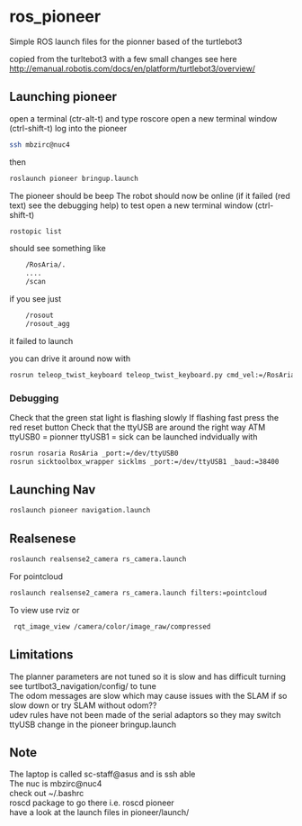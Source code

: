 # ros_pioneer
Simple ROS launch files for the pionner based of the turtlebot3

copied from the turltebot3 with a few small changes see here
http://emanual.robotis.com/docs/en/platform/turtlebot3/overview/

## Launching pioneer
open a terminal (ctr-alt-t) and type 
roscore
open a new terminal window (ctrl-shift-t) log into the pioneer
```bash
ssh mbzirc@nuc4
```
then
```bash
roslaunch pioneer bringup.launch
```
The pioneer should be beep
The robot should now be online (if it failed (red text) see the debugging help)
to test open a new terminal window (ctrl-shift-t)
```bash
rostopic list
```
should see something like
```bash
    /RosAria/.
    ....
    /scan
```
if you see just
```bash
    /rosout
    /rosout_agg
```
it failed to launch

you can drive it around now with 
```bash
rosrun teleop_twist_keyboard teleop_twist_keyboard.py cmd_vel:=/RosAria/cmd_vel 
```

### Debugging
Check that the green stat light is flashing slowly 
If flashing fast press the red reset button 
Check that the ttyUSB are around the right way ATM ttyUSB0 = pionner ttyUSB1 = sick 
can be launched indvidually with 
```bash
rosrun rosaria RosAria _port:=/dev/ttyUSB0 
rosrun sicktoolbox_wrapper sicklms _port:=/dev/ttyUSB1 _baud:=38400 
```
    
## Launching Nav
```bash
roslaunch pioneer navigation.launch
```

## Realsenese
```bash
roslaunch realsense2_camera rs_camera.launch 
```
For pointcloud
```bash
roslaunch realsense2_camera rs_camera.launch filters:=pointcloud 
```
To view use rviz or 
```bash
 rqt_image_view /camera/color/image_raw/compressed
```

## Limitations
The planner parameters are not tuned so it is slow and has difficult turning see turtlbot3_navigation/config/ to tune  
The odom messages are slow which may cause issues with the SLAM if so slow down or try SLAM without odom??  
udev rules have not been made of the serial adaptors so they may switch ttyUSB change in the pioneer bringup.launch  

## Note 
The laptop is called sc-staff@asus and is ssh able  
The nuc is mbzirc@nuc4  
check out ~/.bashrc   
roscd package to go there i.e. roscd pioneer  
have a look at the launch files in pioneer/launch/  
    

